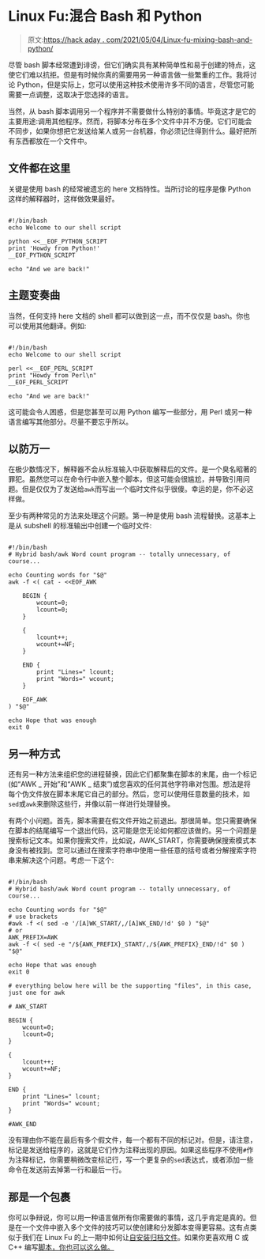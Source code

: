 # Linux Fu:混合 Bash 和 Python

> 原文:[https://hack aday . com/2021/05/04/Linux-fu-mixing-bash-and-python/](https://hackaday.com/2021/05/04/linux-fu-mixing-bash-and-python/)

尽管 bash 脚本经常遭到诽谤，但它们确实具有某种简单性和易于创建的特点，这使它们难以抗拒。但是有时候你真的需要用另一种语言做一些繁重的工作。我将讨论 Python，但是实际上，您可以使用这种技术使用许多不同的语言，尽管您可能需要一点调整，这取决于您选择的语言。

当然，从 bash 脚本调用另一个程序并不需要做什么特别的事情。毕竟这才是它的主要用途:调用其他程序。然而，将脚本分布在多个文件中并不方便。它们可能会不同步，如果你想把它发送给某人或另一台机器，你必须记住得到什么。最好把所有东西都放在一个文件中。

## 文件都在这里

关键是使用 bash 的经常被遗忘的 here 文档特性。当所讨论的程序是像 Python 这样的解释器时，这样做效果最好。

```

#!/bin/bash
echo Welcome to our shell script

python <<__EOF_PYTHON_SCRIPT
print 'Howdy from Python!'
__EOF_PYTHON_SCRIPT

echo "And we are back!"

```

## 主题变奏曲

当然，任何支持 here 文档的 shell 都可以做到这一点，而不仅仅是 bash。你也可以使用其他翻译。例如:

```

#!/bin/bash
echo Welcome to our shell script

perl <<__EOF_PERL_SCRIPT
print "Howdy from Perl\n"
__EOF_PERL_SCRIPT

echo "And we are back!"

```

这可能会令人困惑，但是您甚至可以用 Python 编写一些部分，用 Perl 或另一种语言编写其他部分。尽量不要忘乎所以。

## 以防万一

在极少数情况下，解释器不会从标准输入中获取解释后的文件。是一个臭名昭著的罪犯。虽然您可以在命令行中嵌入整个脚本，但这可能会很尴尬，并导致引用问题。但是仅仅为了发送给`awk`而写出一个临时文件似乎很傻。幸运的是，你不必这样做。

至少有两种常见的方法来处理这个问题。第一种是使用 bash 流程替换。这基本上是从 subshell 的标准输出中创建一个临时文件:

```

#!/bin/bash
# Hybrid bash/awk Word count program -- totally unnecessary, of course...

echo Counting words for "$@"
awk -f <( cat - <<EOF_AWK

    BEGIN {
        wcount=0;
        lcount=0;
    }

    {
        lcount++;
        wcount+=NF;
    }

    END {
        print "Lines=" lcount;
        print "Words=" wcount;
    }

    EOF_AWK
) "$@"

echo Hope that was enough
exit 0

```

## 另一种方式

还有另一种方法来组织您的进程替换，因此它们都聚集在脚本的末尾，由一个标记(如“AWK _ 开始”和“AWK _ 结束”)或您喜欢的任何其他字符串对包围。想法是将每个伪文件放在脚本末尾它自己的部分。然后，您可以使用任意数量的技术，如`sed`或`awk`来删除这些行，并像以前一样进行处理替换。

有两个小问题。首先，脚本需要在假文件开始之前退出。那很简单。您只需要确保在脚本的结尾编写一个退出代码，这可能是您无论如何都应该做的。另一个问题是搜索标记文本。如果你搜索文件，比如说，AWK_START，你需要确保搜索模式本身没有被找到。您可以通过在搜索字符串中使用一些任意的括号或者分解搜索字符串来解决这个问题。考虑一下这个:

```

#!/bin/bash
# Hybrid bash/awk Word count program -- totally unnecessary, of course...

echo Counting words for "$@"
# use brackets
#awk -f <( sed -e '/[A]WK_START/,/[A]WK_END/!d' $0 ) "$@"
# or
AWK_PREFIX=AWK
awk -f <( sed -e "/${AWK_PREFIX}_START/,/${AWK_PREFIX}_END/!d" $0 ) "$@"

echo Hope that was enough
exit 0

# everything below here will be the supporting "files", in this case, just one for awk

# AWK_START

BEGIN {
    wcount=0;
    lcount=0;
}

{
    lcount++;
    wcount+=NF;
}

END {
    print "Lines=" lcount;
    print "Words=" wcount;
}

#AWK_END

```

没有理由你不能在最后有多个假文件，每一个都有不同的标记对。但是，请注意，标记是发送给程序的，这就是它们作为注释出现的原因。如果这些程序不使用`#`作为注释标记，你需要稍微改变标记行，写一个更复杂的`sed`表达式，或者添加一些命令在发送前去掉第一行和最后一行。

## 那是一个包裹

你可以争辩说，你可以用一种语言做所有你需要做的事情，这几乎肯定是真的。但是在一个文件中嵌入多个文件的技巧可以使创建和分发脚本变得更容易。这有点类似于我们在 Linux Fu 的上一期中如何让[自安装归档文件](https://hackaday.com/2021/04/09/linux-fu-shell-script-file-embedding/)。如果你更喜欢用 C 或 C++ 编写[脚本，你也可以这么做。](https://hackaday.com/2019/09/17/linux-fu-shell-scripts-in-c-c-and-others/)